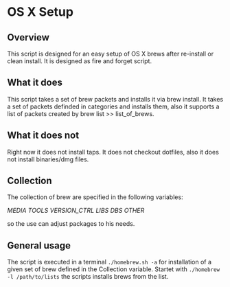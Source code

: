 OS X Setup 
=========


## Overview

This script is designed for an easy setup of OS X brews after re-install or clean install. It is designed as fire and forget script. 

What it does
---------------------------
This script takes a set of brew packets and installs it via brew install.
It takes a set of packets definded in categories and installs them, also it supports
a list of packets created by brew list >> list_of_brews. 

What it does not
---------------------------
Right now it does not install taps. 
It does not checkout dotfiles, also it does not install binaries/dmg files.

Collection
---------------------------
The collection of brew are specified in the following variables:

*MEDIA* 
*TOOLS*
*VERSION_CTRL*
*LIBS*
*DBS* 
*OTHER*

so the use can adjust packages to his needs. 

General usage
---------------------------
The script is executed in a terminal `./homebrew.sh -a` for installation of a given
set of brew defined in the Collection variable.
Startet with `./homebrew -l /path/to/lists` the scripts installs brews from the list.

